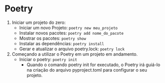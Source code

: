 # Poetry

1. Iniciar um projeto do zero:
   - Iniciar um novo Projeto: `poetry new meu_projeto`
   - Instalar novos pacotes: `poetry add nome_do_pacote`
   - Mostrar os pacotes: `poetry show`
   - Instalar as dependências: `poetry install`
   - Gerar e atualizar o arquivo poetry.lock: `poetry lock`
2. Começando a utilizar o Poetry em um projeto em andamento.
   - Iniciar o poetry: `poetry init`
     - Quando o comando poetry init for executado, o Poetry irá guiá-lo na criação do arquivo pyproject.toml para configurar o seu projeto. 